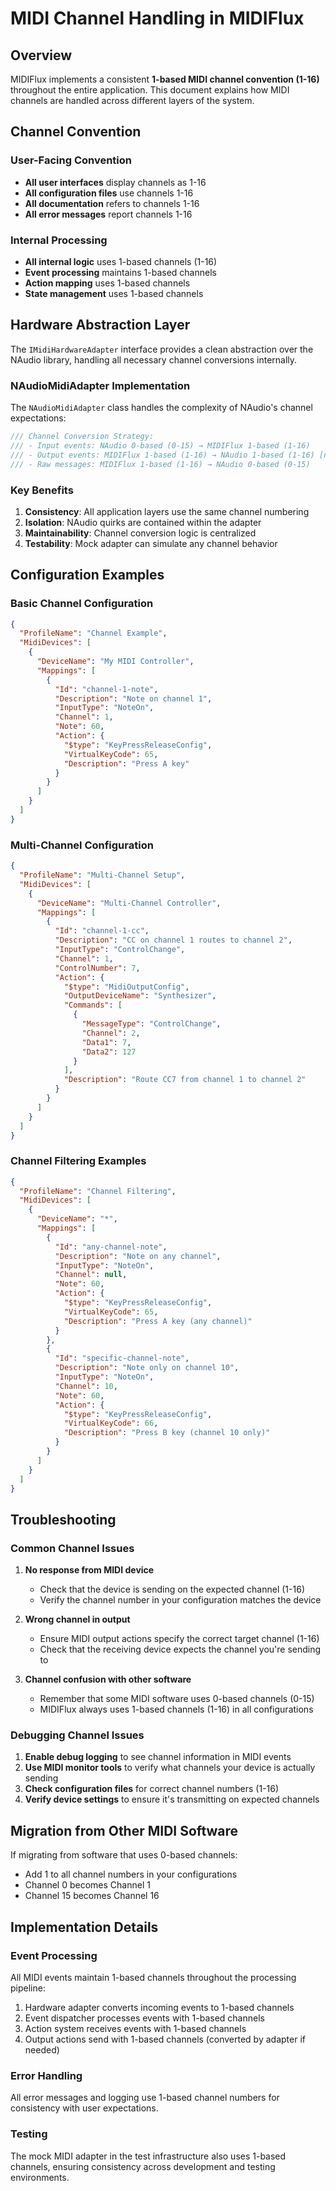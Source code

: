 # MIDI Channel Handling in MIDIFlux

## Overview

MIDIFlux implements a consistent **1-based MIDI channel convention (1-16)** throughout the entire application. This document explains how MIDI channels are handled across different layers of the system.

## Channel Convention

### User-Facing Convention
- **All user interfaces** display channels as 1-16
- **All configuration files** use channels 1-16
- **All documentation** refers to channels 1-16
- **All error messages** report channels 1-16

### Internal Processing
- **All internal logic** uses 1-based channels (1-16)
- **Event processing** maintains 1-based channels
- **Action mapping** uses 1-based channels
- **State management** uses 1-based channels

## Hardware Abstraction Layer

The `IMidiHardwareAdapter` interface provides a clean abstraction over the NAudio library, handling all necessary channel conversions internally.

### NAudioMidiAdapter Implementation

The `NAudioMidiAdapter` class handles the complexity of NAudio's channel expectations:

```csharp
/// Channel Conversion Strategy:
/// - Input events: NAudio 0-based (0-15) → MIDIFlux 1-based (1-16)
/// - Output events: MIDIFlux 1-based (1-16) → NAudio 1-based (1-16) [no conversion]
/// - Raw messages: MIDIFlux 1-based (1-16) → NAudio 0-based (0-15)
```

### Key Benefits

1. **Consistency**: All application layers use the same channel numbering
2. **Isolation**: NAudio quirks are contained within the adapter
3. **Maintainability**: Channel conversion logic is centralized
4. **Testability**: Mock adapter can simulate any channel behavior

## Configuration Examples

### Basic Channel Configuration
```json
{
  "ProfileName": "Channel Example",
  "MidiDevices": [
    {
      "DeviceName": "My MIDI Controller",
      "Mappings": [
        {
          "Id": "channel-1-note",
          "Description": "Note on channel 1",
          "InputType": "NoteOn",
          "Channel": 1,
          "Note": 60,
          "Action": {
            "$type": "KeyPressReleaseConfig",
            "VirtualKeyCode": 65,
            "Description": "Press A key"
          }
        }
      ]
    }
  ]
}
```

### Multi-Channel Configuration
```json
{
  "ProfileName": "Multi-Channel Setup",
  "MidiDevices": [
    {
      "DeviceName": "Multi-Channel Controller",
      "Mappings": [
        {
          "Id": "channel-1-cc",
          "Description": "CC on channel 1 routes to channel 2",
          "InputType": "ControlChange",
          "Channel": 1,
          "ControlNumber": 7,
          "Action": {
            "$type": "MidiOutputConfig",
            "OutputDeviceName": "Synthesizer",
            "Commands": [
              {
                "MessageType": "ControlChange",
                "Channel": 2,
                "Data1": 7,
                "Data2": 127
              }
            ],
            "Description": "Route CC7 from channel 1 to channel 2"
          }
        }
      ]
    }
  ]
}
```

### Channel Filtering Examples
```json
{
  "ProfileName": "Channel Filtering",
  "MidiDevices": [
    {
      "DeviceName": "*",
      "Mappings": [
        {
          "Id": "any-channel-note",
          "Description": "Note on any channel",
          "InputType": "NoteOn",
          "Channel": null,
          "Note": 60,
          "Action": {
            "$type": "KeyPressReleaseConfig",
            "VirtualKeyCode": 65,
            "Description": "Press A key (any channel)"
          }
        },
        {
          "Id": "specific-channel-note",
          "Description": "Note only on channel 10",
          "InputType": "NoteOn",
          "Channel": 10,
          "Note": 60,
          "Action": {
            "$type": "KeyPressReleaseConfig",
            "VirtualKeyCode": 66,
            "Description": "Press B key (channel 10 only)"
          }
        }
      ]
    }
  ]
}
```

## Troubleshooting

### Common Channel Issues

1. **No response from MIDI device**
   - Check that the device is sending on the expected channel (1-16)
   - Verify the channel number in your configuration matches the device

2. **Wrong channel in output**
   - Ensure MIDI output actions specify the correct target channel (1-16)
   - Check that the receiving device expects the channel you're sending to

3. **Channel confusion with other software**
   - Remember that some MIDI software uses 0-based channels (0-15)
   - MIDIFlux always uses 1-based channels (1-16) in all configurations

### Debugging Channel Issues

1. **Enable debug logging** to see channel information in MIDI events
2. **Use MIDI monitor tools** to verify what channels your device is actually sending
3. **Check configuration files** for correct channel numbers (1-16)
4. **Verify device settings** to ensure it's transmitting on expected channels

## Migration from Other MIDI Software

If migrating from software that uses 0-based channels:
- Add 1 to all channel numbers in your configurations
- Channel 0 becomes Channel 1
- Channel 15 becomes Channel 16

## Implementation Details

### Event Processing
All MIDI events maintain 1-based channels throughout the processing pipeline:
1. Hardware adapter converts incoming events to 1-based channels
2. Event dispatcher processes events with 1-based channels
3. Action system receives events with 1-based channels
4. Output actions send with 1-based channels (converted by adapter if needed)

### Error Handling
All error messages and logging use 1-based channel numbers for consistency with user expectations.

### Testing
The mock MIDI adapter in the test infrastructure also uses 1-based channels, ensuring consistency across development and testing environments.
